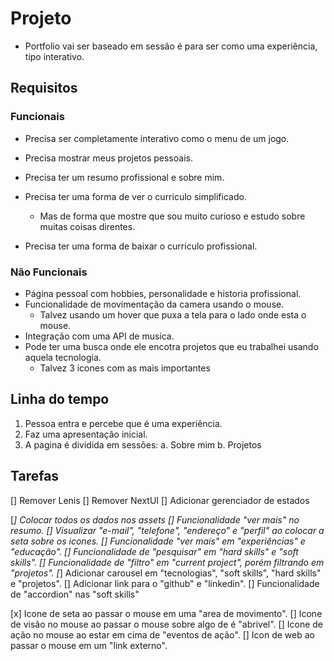 # Projeto

* Portfolio vai ser baseado em sessão é para ser como uma experiência, tipo interativo.

## Requisitos

### Funcionais
* Precisa ser completamente interativo como o menu de um jogo.

* Precisa mostrar meus projetos pessoais.
* Precisa ter um resumo profissional e sobre mim.
* Precisa ter uma forma de ver o curriculo simplificado.
  * Mas de forma que mostre que sou muito curioso e 
    estudo sobre muitas coisas direntes.
* Precisa ter uma forma de baixar o curriculo profissional.

### Não Funcionais
* Página pessoal com hobbies, personalidade e historia profissional.
* Funcionalidade de movimentação da camera usando o mouse.
  - Talvez usando um hover que puxa a tela para o lado onde esta o mouse.
* Integração com uma API de musica.
* Pode ter uma busca onde ele encotra projetos que eu trabalhei usando aquela tecnologia.
  - Talvez 3 icones com as mais importantes

## Linha do tempo

1. Pessoa entra e percebe que é uma experiência.
2. Faz uma apresentação inicial.
3. A pagina é dividida em sessões:
  a. Sobre mim
  b. Projetos


## Tarefas

[] Remover Lenis
[] Remover NextUI
[] Adicionar gerenciador de estados

[*] Colocar todos os dados nos assets
[] Funcionalidade "ver mais" no resumo.
[] Visualizar "e-mail", "telefone", "endereço" e "perfil" ao colocar a seta sobre os icones.
[] Funcionalidade "ver mais" em "experiências" e "educação".
[] Funcionalidade de "pesquisar" em "hard skills" e "soft skills".
[] Funcionalidade de "filtro" em "current project", porém filtrando em "projetos".
[*] Adicionar carousel em "tecnologias", "soft skills", "hard skills" e "projetos".
[] Adicionar link para o "github" e "linkedin".
[] Funcionalidade de "accordion" nas "soft skills"

[x] Icone de seta ao passar o mouse em uma "area de movimento".
[] Icone de visão no mouse ao passar o mouse sobre algo de é "abrivel".
[] Icone de ação no mouse ao estar em cima de "eventos de ação".
[] Icon de web ao passar o mouse em um "link externo".
